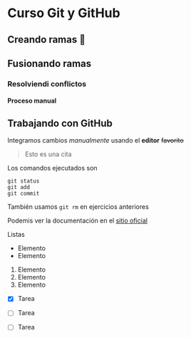 # Curso Git y GitHub
## Creando ramas 🌳
## Fusionando ramas
### Resolviendi conflictos
#### Proceso manual

## Trabajando con GitHub
Integramos cambios *manualmente* usando el **editor** ~~favorito~~
> Esto es una cita

Los comandos ejecutados son

```
git status
git add
git commit
```

También usamos `git rm` en ejercicios anteriores

Podemis ver la documentación en el [sitio oficial](https://git-scm.com/docs/)

Listas
- Elemento
- Elemento

1. Elemento
2. Elemento
3. Elemento

- [x] Tarea
- [ ] Tarea
- [ ] Tarea


